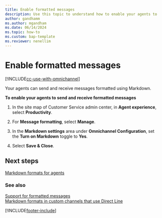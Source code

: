```yaml
---
title: Enable formatted messages
description: Use this topic to understand how to enable your agents to send and receive formatted messages in Omnichannel for Customer Service.
author: gandhamm
ms.author: mgandham
ms.date: 06/14/2024
ms.topic: how-to
ms.custom: bap-template
ms.reviewer: nenellim
---
```


# Enable formatted messages

[!INCLUDE[cc-use-with-omnichannel](../../includes/cc-use-with-omnichannel.md)]

Your agents can send and receive messages formatted using Markdown.

**To enable your agents to send and receive formatted messages**

1. In the site map of Customer Service admin center, in **Agent experience**, select **Productivity**.

1. For **Message formatting**, select **Manage**.

1. In the **Markdown settings** area under **Omnichannel Configuration**, set the **Turn on Markdown** toggle to **Yes**.

1. Select **Save & Close**.

## Next steps

[Markdown formats for agents](../use/markdown-formats-agents.md)  

### See also

[Support for formatted messages](card-support-in-channels.md#support-for-formatted-messages)  
[Markdown formats in custom channels that use Direct Line](../develop/markdown-formats-dev.md)  

[!INCLUDE[footer-include](../../includes/footer-banner.md)]
